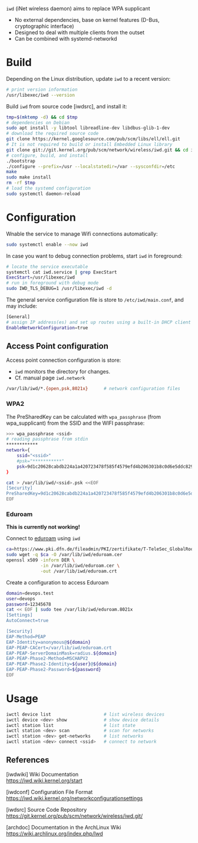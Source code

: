 `iwd` (iNet wireless daemon) aims to replace WPA supplicant

- No external dependencies, base on kernel features (D-Bus, cryptographic interface)
- Designed to deal with multiple clients from the outset
- Can be combined with systemd-networkd

# Build

Depending on the Linux distribution, update `iwd` to a recent version:

```bash
# print version information
/usr/libexec/iwd --version
```

Build `iwd` from source code [iwdsrc], and install it:

```bash
tmp=$(mktemp -d) && cd $tmp
# dependencies on Debian
sudo apt install -y libtool libreadline-dev libdbus-glib-1-dev
# download the required source code
git clone https://kernel.googlesource.com/pub/scm/libs/ell/ell.git
# It is not required to build or install Embedded Linux library
git clone git://git.kernel.org/pub/scm/network/wireless/iwd.git && cd iwd
# configure, build, and install
./bootstrap
./configure --prefix=/usr --localstatedir=/var --sysconfdir=/etc
make
sudo make install
rm -rf $tmp
# load the systemd configuration
sudo systemctl daemon-reload
```

# Configuration

Wnable the service to manage Wifi connections automatically:

```bash
sudo systemctl enable --now iwd           
```

In case you want to debug connection problems, start `iwd` in foreground:

```bash
# locate the service executable
systemctl cat iwd.service | grep ExecStart
ExecStart=/usr/libexec/iwd
# run in foreground with debug mode 
sudo IWD_TLS_DEBUG=1 /usr/libexec/iwd -d
```

The general service configuration file is store to `/etc/iwd/main.conf`, and may
include:

```bash
[General]
# assign IP address(es) and set up routes using a built-in DHCP client
EnableNetworkConfiguration=true
```

## Access Point configuration

Access point connection configuration is store:

* `iwd` monitors the directory for changes.
* Cf. manual page `iwd.network`

```bash
/var/lib/iwd/*.{open,psk,8021x}      # network configuration files
```

### WPA2

The PreSharedKey can be calculated with `wpa_passphrase` (from wpa_supplicant)
from the SSID and the WIFI passphrase:

```bash
>>> wpa_passphrase <ssid>
# reading passphrase from stdin
************
network={
    ssid="<ssid>"
    #psk="***********"
    psk=9d1c20628cabdb224a1a420723478f585f4579efd4b206301b8c0d6e5ddc8296
}

```
```bash
cat > /var/lib/iwd/<ssid>.psk <<EOF
[Security]
PreSharedKey=9d1c20628cabdb224a1a420723478f585f4579efd4b206301b8c0d6e5ddc8296
EOF
```

### Eduroam

**This is currently not working!**

Connect to [eduroam](https://www.eduroam.org/) using `iwd`

```bash
ca=https://www.pki.dfn.de/fileadmin/PKI/zertifikate/T-TeleSec_GlobalRoot_Class_2.crt
sudo wget -q $ca -O /var/lib/iwd/eduroam.cer
openssl x509 -inform DER \
             -in /var/lib/iwd/eduroam.cer \
             -out /var/lib/iwd/eduroam.crt
```

Create a configuration to access Eduroam

```bash
domain=devops.test
user=devops
password=12345678
cat << EOF | sudo tee /var/lib/iwd/eduroam.8021x
[Settings]
AutoConnect=true

[Security]
EAP-Method=PEAP
EAP-Identity=anonymous@${domain}
EAP-PEAP-CACert=/var/lib/iwd/eduroam.crt
EAP-PEAP-ServerDomainMask=radius.${domain}
EAP-PEAP-Phase2-Method=MSCHAPV2
EAP-PEAP-Phase2-Identity=${user}@${domain}
EAP-PEAP-Phase2-Password=${password}
EOF
```

# Usage

```bash
iwctl device list                    # list wireless devices
iwctl device <dev> show              # show device details
iwctl station list                   # list state
iwctl station <dev> scan             # scan for networks
iwctl station <dev> get-networks     # list networks
iwctl station <dev> connect <ssid>   # connect to network
```

## References

[iwdwiki] Wiki Documentation  
https://iwd.wiki.kernel.org/start

[iwdconf] Configuration File Format  
https://iwd.wiki.kernel.org/networkconfigurationsettings

[iwdsrc] Source Code Repository  
https://git.kernel.org/pub/scm/network/wireless/iwd.git/

[archdoc] Documentation in the ArchLinux Wiki  
https://wiki.archlinux.org/index.php/Iwd
